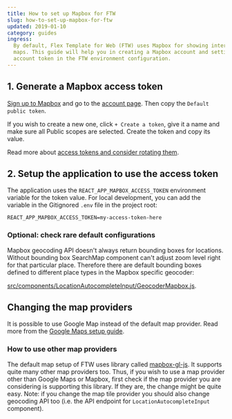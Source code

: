 ```yaml
---
title: How to set up Mapbox for FTW
slug: how-to-set-up-mapbox-for-ftw
updated: 2019-01-10
category: guides
ingress:
  By default, Flex Template for Web (FTW) uses Mapbox for showing interactive
  maps. This guide will help you in creating a Mapbox account and setting up an
  account token in the FTW environment configuration.
---
```


## 1. Generate a Mapbox access token

[Sign up to Mapbox](https://www.mapbox.com/signup/) and go to the
[account page](https://www.mapbox.com/account/). Then copy the
`Default public token`.

If you wish to create a new one, click `+ Create a token`, give it a name and
make sure all Public scopes are selected. Create the token and copy its value.

Read more about
[access tokens and consider rotating them](https://www.mapbox.com/help/how-access-tokens-work/).

## 2. Setup the application to use the access token

The application uses the `REACT_APP_MAPBOX_ACCESS_TOKEN` environment variable
for the token value. For local development, you can add the variable in the
Gitignored `.env` file in the project root:

```
REACT_APP_MAPBOX_ACCESS_TOKEN=my-access-token-here
```

### Optional: check rare default configurations

Mapbox geocoding API doesn't always return bounding boxes for locations. Without
bounding box SearchMap component can't adjust zoom level right for that
particular place. Therefore there are default bounding boxes defined to
different place types in the Mapbox specific geocoder:

[src/components/LocationAutocompleteInput/GeocoderMapbox.js](https://github.com/sharetribe/flex-template-web/tree/master/src/components/LocationAutocompleteInput/GeocoderMapbox.js).

## Changing the map providers

It is possible to use Google Map instead of the default map provider. Read more
from the
[Google Maps setup guide](https://github.com/sharetribe/flex-template-web/blob/master/docs/google-maps.md).

### How to use other map providers

The default map setup of FTW uses library called
[mapbox-gl-js](https://www.mapbox.com/mapbox-gl-js/api/). It supports quite many
other map providers too. Thus, if you wish to use a map provider other than
Google Maps or Mapbox, first check if the map provider you are considering is
supporting this library. If they are, the change might be quite easy. Note: if
you change the map tile provider you should also change geocoding API too (i.e.
the API endpoint for `LocationAutocompleteInput` component).
